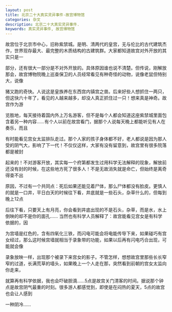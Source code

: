 ```yaml
---
layout: post
title: 北京二十大真实灵异事件-故宫博物馆
categories: 杂文
description: 北京二十大真实灵异事件.
keywords: 真实灵异事件, 故宫博物馆
---
```


故宫位于北京市中心，旧称紫禁城。是明、清两代的皇宫，无与伦比的古代建筑杰作，世界现存最大、最完整的木质结构的古建筑群。大家都知道故宫对外开放的其实只是一

部分，还有很大一部分是不对外开放的。具体原因谁也说不清楚。但传说，刚解放那会，故宫博物院晚上巡查保卫的人员经常看见有种奇怪的动物，说像老鼠但特别大，说像

猪又跑的奇快。人说这是皇族养在东西宫内镇宫之兽。后来好些人想抓住一两只，但这快六十年了，看见的人越来越多，却没人真正抓住过一只！想来真是神奇。故宫作为游

览胜地，每天接待着国内外上万名游客，但不是每个人都会知道这座紫禁城里面包含着另一种内容……有个人以前在故宫看门，据那个人说每天晚上都能听见有人在奏乐，而且

有时能看见宫女太监排队走过。那个人家的孩子身体都不好，老人都说是因为那人受的阴气大，影响了下一代！不仅仅这样，大家有没有留意到，故宫里有很多院落都是被封

起来的！不对游客开放，其实每一个府第都发生过用科学无法解释的现象，解放前还没有封的时候，在这些地方死了很多人！不是无故消失就是命亡，但始终是离奇得查不出

原因，不过有一个共同点：死后如果还能见着尸体，那么尸体都没有脸皮。更慎人的就是一口井，平日白天的时候往下看，井底就是一些石头，杂草什么的，但每到晚上12点

后往下看，只要天上有月亮，你会看到井底出现的不是石头，杂草，而是水，水上倒映的却不是你的面孔…… 当然也有科学人员解释了：故宫能看见宫女是有科学依据的，因

为宫墙是红色的，含有四氧化三铁，而闪电可能会将电能传导下来，如果碰巧有宫女经过，那么这时候宫墙就相当于录象带的功能，如果以后再有闪电巧合出现，可能就会像

录象放映一样，出现那个被录下来宫女的影子。不管怎样，想想故宫里那些长长窄窄的过道，长满荒草的墙头，如果晚上一个人走在那，突然看到前朝的宫女太监向你走来，

就算再有科学依据，我也会吓破胆滴……5点是故宫关门清客的时间。据说那个钟点是故宫阴气最重的时刻。很多游人都感觉到，即使是在闷热的夏天，5点的故宫也会让人感到

一种阴冷……
